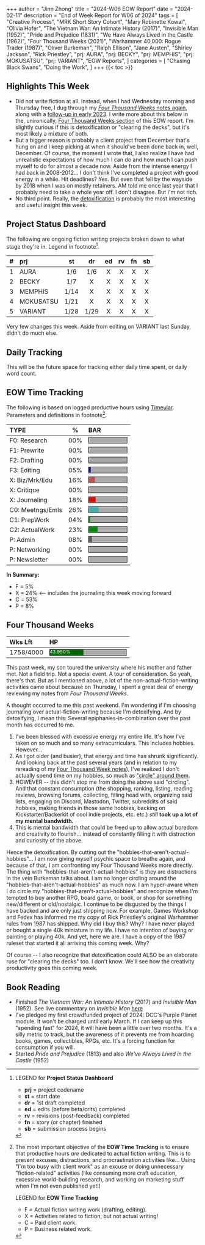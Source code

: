 +++
author = "Jinn Zhong"
title = "2024-W06 EOW Report"
date = "2024-02-11"
description = "End of Week Report for W06 of 2024"
tags = [
    "Creative Process",
    "MRK Short Story Cohort",
    "Mary Robinette Kowal",
    "Olivia Hofer",
    "The Vietnam War: An Intimate History (2017)",
    "Invisible Man (1952)",
    "Pride and Prejudice (1831)",
    "We Have Always Lived in the Castle (1962)",
    "Four Thousand Weeks (2021)",
    "Warhammer 40,000: Rogue Trader (1987)",
    "Oliver Burkeman",
    "Ralph Ellison",
    "Jane Austen",
    "Shirley Jackson",
    "Rick Priestley",
    "prj: AURA",
    "prj: BECKY",
    "prj: MEMPHIS",
    "prj: MOKUSATSU",
    "prj: VARIANT",
    "EOW Reports",
]
categories = [
    "Chasing Black Swans",
    "Doing the Work",
]
+++
{{< toc >}}

## Highlights This Week

* Did not write fiction at all. Instead, when I had Wednesday morning and Thursday free, I dug through my [_Four Thousand Weeks_ notes again](https://journal.jinnzhong.com/notes-four-thousand-weeks-2021/), along with a [follow-up in early 2023](https://journal.jinnzhong.com/five-questions-from-4000-weeks/). I write more about this below in the, unironically, [Four Thousand Weeks section](https://journal.jinnzhong.com/2024-w06-eow-report/#four-thousand-weeks) of this EOW report. I'm slightly curious if this is detoxification or "clearing the decks", but it's most likely a mixture of both.
* But a bigger reason is probably a client project from December that's hung on and I keep picking at when it should've been done back in, well, December. Of course, the moment I wrote that, I also realize I have had unrealistic expectations of how much I can do and how much I can push myself to do for almost a decade now. Aside from the intense energy I had back in 2008-2012... I don't think I've completed a project with good energy in a while. Hit deadlines? Yes. But even that fell by the wayside by 2018 when I was on mostly retainers. AM told me once last year that I probably need to take a whole year off. I don't disagree. But I'm not rich.
* No third point. Really, the [detoxification](https://journal.jinnzhong.com/2024-w06-eow-report/#four-thousand-weeks) is probably the most interesting and useful insight this week.

## Project Status Dashboard

The following are ongoing fiction writing projects broken down to what stage they're in. Legend in footnote[^1].

| # | prj | st | dr | ed | rv | fn | sb |
| :---: | :--- | :---: | :---: | :---: |  :---: |  :---: | :---: |
| 1 | AURA | 1/6 | 1/6 | X | X | X | X |
| 2 | BECKY | 1/7 | X | X | X | X | X |
| 3 | MEMPHIS | 1/14 | X | X | X | X | X |
| 4 | MOKUSATSU | 1/21 | X | X | X | X | X |
| 5 | VARIANT | 1/28 | 1/29 | X | X | X | X | X |

Very few changes this week. Aside from editing on VARIANT last Sunday, didn't do much else.

## Daily Tracking

This will be the future space for tracking either daily time spent, or daily word count.

## EOW Time Tracking

The following is based on logged productive hours using [Timeular](https://timeular.com/?linkId=lp_182779&sourceId=colin-yj-chung&tenantId=timeular). Parameters and definitions in footnote[^2].

| TYPE | % | BAR |
| :--- | :---: | :--- |
| F0: Research | 00% | <div style="width:100px;height:15px;background:#AAAAAA;border:1.3px solid #000000;"><div style="width:00%;height:14px;background:#0492C2;font-size:12px; color:white; line-height:12px;"></div></div> |
| F1: Prewrite | 00% | <div style="width:100px;height:15px;background:#AAAAAA;border:1.3px solid #000000;"><div style="width:00%;height:14px;background:#0492C2;font-size:12px; color:white; line-height:12px;"></div></div> |
| F2: Drafting | 00% | <div style="width:100px;height:15px;background:#AAAAAA;border:1.3px solid #000000;"><div style="width:00%;height:14px;background:#051094;font-size:12px; color:white; line-height:12px;"></div></div> |
| F3: Editing | 05% | <div style="width:100px;height:15px;background:#AAAAAA;border:1.3px solid #000000;"><div style="width:05%;height:14px;background:#051094;font-size:12px; color:white; line-height:12px;"></div></div> |
| X: Biz/Mrk/Edu | 16% | <div style="width:100px;height:15px;background:#AAAAAA;border:1.3px solid #000000;"><div style="width:16%;height:14px;background:#BC544B;font-size:12px; color:white; line-height:12px;"></div></div> |
| X: Critique | 00% | <div style="width:100px;height:15px;background:#AAAAAA;border:1.3px solid #000000;"><div style="width:00%;height:14px;background:#D21404;font-size:12px; color:white; line-height:12px;"></div></div> |
| X: Journaling | 18% | <div style="width:100px;height:15px;background:#AAAAAA;border:1.3px solid #000000;"><div style="width:18%;height:14px;background:#D21404;font-size:12px; color:white; line-height:12px;"></div></div> |
| C0: Meetngs/Emls | 26% |<div style="width:100px;height:15px;background:#AAAAAA;border:1.3px solid #000000;"><div style="width:26%;height:14px;background:#48AAAD;font-size:12px; color:white; line-height:12px;"></div></div> |
| C1: PrepWork | 04% | <div style="width:100px;height:15px;background:#AAAAAA;border:1.3px solid #000000;"><div style="width:04%;height:14px;background:#028A0F;font-size:12px; color:white; line-height:12px;"></div></div> |
| C2: ActualWork | 23% | <div style="width:100px;height:15px;background:#AAAAAA;border:1.3px solid #000000;"><div style="width:23%;height:14px;background:#028A0F;font-size:12px; color:white; line-height:12px;"></div></div> |
| P: Admin | 08% | <div style="width:100px;height:15px;background:#AAAAAA;border:1.3px solid #000000;"><div style="width:08%;height:14px;background:#59515e;font-size:12px; color:white; line-height:12px;"></div></div> |
| P: Networking | 00% | <div style="width:100px;height:15px;background:#AAAAAA;border:1.3px solid #000000;"><div style="width:00%;height:14px;background:#59515e;font-size:12px; color:white; line-height:12px;"></div></div> |
| P: Newsletter | 00% | <div style="width:100px;height:15px;background:#AAAAAA;border:1.3px solid #000000;"><div style="width:00%;height:14px;background:#59515e;font-size:12px; color:white; line-height:12px;"></div></div> |

**In Summary:**
* F = 5%
* X = 24% <-- includes the journaling this week moving forward
* C = 53%
* P = 8%

## Four Thousand Weeks

| Wks Lft | HP |
| :--- | :--- |
| 1758/4000 | <div style="width:200px;height:15px;background:#AAAAAA;border:1.3px solid #000000;"><div style="width:44%;height:15px;background:#006600;font-size:12px; color:white; line-height:12px;">43.950%</div></div> |

This past week, my son toured the university where his mother and father met. Not a field trip. Not a special event. A tour of consideration. So yeah, there's that. But as I mentioned above, a lot of the non-actual-fiction-writing activities came about because on Thursday, I spent a great deal of energy reviewing my notes from _Four Thousand Weeks_. 

A thought occurred to me this past weekend. I'm wondering if I'm choosing journaling over actual-fiction-writing because I'm detoxifying. And by detoxifying, I mean this: Several epiphanies-in-combination over the past month has occurred to me.

1. I've been blessed with excessive energy my entire life. It's how I've taken on so much and so many extracurriculars. This includes hobbies. However...
2. As I got older (and busier), that energy and time has shrunk significantly. And looking back at the past several years (and in relation to my rereading of my [Four Thousand Week notes](https://journal.jinnzhong.com/notes-four-thousand-weeks-2021/)), I've realized I don't actually spend time on my hobbies, so much as ["circle" around them](https://journal.jinnzhong.com/five-questions-from-4000-weeks/).
3. HOWEVER -- this didn't stop me from doing the above said "circling". And that constant consumption (the shopping, ranking, listing, reading reviews, browsing forums, collecting, filling head with, organizing said lists, engaging on Discord, Mastodon, Twitter, subreddits of said hobbies, making friends in those same hobbies, backing on Kickstarter/Backerkit of cool indie projects, etc. etc.) _still_ **took up a lot of my mental bandwidth.**
4. This is mental bandwidth that could be freed up to allow actual boredom and creativity to flourish... instead of constantly filling it with distraction and curiosity of the above.

Hence the detoxification. By cutting out the "hobbies-that-aren't-actual-hobbies"... I am now giving myself psychic space to breathe again, and because of that, I am confronting my Four Thousand Weeks more directly. The thing with "hobbies-that-aren't-actual-hobbies" is they are distractions in the vein Burkeman talks about. I am no longer circling around the "hobbies-that-aren't-actual-hobbies" as much now. I am hyper-aware when I do circle my "hobbies-that-aren't-actual-hobbies" and recognize when I'm tempted to buy another RPG, board game, or book, or shop for something new/different or old/nostalgic. I continue to be disgusted by the things I have backed and are only just shipping now. For example, Games Workshop and Fedex has informed me my copy of Rick Priestley's original Warhammer rules from 1987 has shipped. Why did I buy this? Why? I have never played or bought a single 40k miniature in my life. I have no intention of buying or painting or playing 40k. And yet, here we are. I have a copy of the 1987 ruleset that started it all arriving this coming week. Why?

Of course -- I also recognize that detoxification could ALSO be an elaborate ruse for "clearing the decks" too. I don't know. We'll see how the creativity productivity goes this coming week.

## Book Reading

* Finished _The Vietnam War: An Intimate History_ (2017) and _Invisible Man_ (1952). See live commentary on _Invisible Man_ [here](https://journal.jinnzhong.com/commentary-invisible-man-1952/)
* I've pledged my first crowdfunded project of 2024: DCC's Purple Planet module. It won't be charged until early March. If I can keep up this "spending fast" for 2024, it will have been a little over two months. It's a silly metric to track, but the awareness of it prevents me from hoarding books, games, collectibles, RPGs, etc. It's a forcing function for consumption if you will.
* Started _Pride and Prejudice_ (1813) and also _We've Always Lived in the Castle_ (1952)

[^1]: LEGEND for **Project Status Dashboard**

    * **prj** = project codename
    * **st** = start date
    * **dr** = 1st draft completed
    * **ed** = edits (before beta/crits) completed
    * **rv** = revisions (post-feedback) completed
    * **fn** = story (or chapter) finished
    * **sb** = submission process begins

[^2]: The most important objective of the **EOW Time Tracking** is to ensure that productive hours _are_ dedicated to actual fiction writing. This is to prevent excuses, distractions, and procrastination activities like... Using "I'm too busy with client work" as an excuse or doing unnecessary "fiction-related" activities (like consuming more craft education, excessive world-building research, and working on marketing stuff when I'm not even published yet!)
    
    LEGEND for **EOW Time Tracking**
    * F = Actual fiction writing work (drafting, editing).
    * X = Activities related to fiction, but not actual writing!
    * C = Paid client work.
    * P = Business related work.


